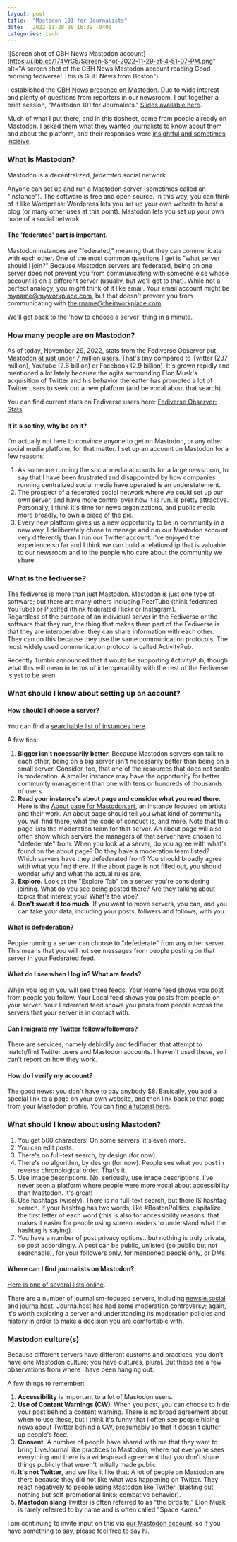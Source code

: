 ```yaml
---
layout: post
title:  "Mastodon 101 for Journalists"
date:   2022-11-28 00:16:39 -0400
categories: tech
---
```


![Screen shot of GBH News Mastodon account](https://i.ibb.co/174VrG5/Screen-Shot-2022-11-29-at-4-51-07-PM.png" alt="A screen shot of the GBH News Mastodon account reading Good morning fediverse! This is GBH News from Boston")

I established the [GBH News presence on Mastodon](https://mastodon.social/@gbhnews). Due to wide interest and plenty of questions from reporters in our newsroom, I put together a brief session, "Mastodon 101 for Journalists." [Slides available here](https://lisawilliams.github.io/Mastodon-101/slides/).

Much of what I put there, and in this tipsheet, came from people already on Mastodon. I asked them what they wanted journalists to know about them and about the platform, and their responses were [insightful and sometimes incisive](https://mastodon.social/@gbhnews/109422100167391959).

### What is Mastodon?

Mastodon is a decentralized, *federated* social network. 

Anyone can set up and run a Mastodon server (sometimes called an "instance"). The software is free and open source. In this way, you can think of it like Wordpress: Wordpress lets you set up your own website to host a blog (or many other uses at this point). Mastodon lets you set up your own node of a social network. 

#### The 'federated' part is important.

Mastodon instances are "federated," meaning that they can communicate with each other. One of the most common questions I get is "what server should I join?" Because Mastodon servers are federated, being on one server does not prevent you from communicating with someone else whose account is on a different server (usually, but we'll get to that). While not a perfect analogy, you might think of it like email. Your email account might be myname@myworkplace.com, but that doesn't prevent you from communicating with theirname@theirworkplace.com. 

We'll get back to the 'how to choose a server' thing in a minute. 

### How many people are on Mastodon?

As of today, November 29, 2022, stats from the Fediverse Observer put [Mastodon at just under 7 million users](https://fediverse.observer/stats). That's tiny compared to Twitter (237 million), Youtube (2.6 billion) or Facebook (2.9 billion). It's grown rapidly and mentioned a lot lately because the agita surrounding Elon Musk's acquisition of Twitter and his behavior thereafter has prompted a lot of Twitter users to seek out a new platform (and be vocal about that search). 

You can find current stats on Fediverse users here: [Fediverse Observer: Stats](https://fediverse.observer/stats). 

#### If it's so tiny, why be on it?

I'm actually not here to convince anyone to get on Mastodon, or any other social media platform, for that matter. I set up an account on Mastodon for a few reasons: 

1. As someone running the social media accounts for a large newsroom, to say that I have been frustrated and disappointed by how companies running centralized social media have operated is an understatement. 
2. The prospect of a federated social network where we could set up our own server, and have more control over how it is run, is pretty attractive. Personally, I think it's time for news organizations, and public media more broadly, to own a piece of the pie. 
3. Every new platform gives us a new opportunity to be in community in a new way. I deliberately chose to manage and run our Mastodon account very differently than I run our Twitter account. I've enjoyed the experience so far and I think we can build a relationship that is valuable to our newsroom and to the people who care about the community we share.

### What is the fediverse?

The fediverse is more than just Mastodon. Mastodon is just one type of software; but there are many others including PeerTube (think federated YouTube) or Pixelfed (think federated Flickr or Instagram). <br> Regardless of the purpose of an individual server in the Fediverse or the software that they run, the thing that makes them part of the Fediverse is that they are interoperable: they can share information with each other. They can do this because they use the same communication protocols. The most widely used communication protocol is called ActivityPub.<br>

Recently Tumblr announced that it would be supporting ActivityPub, though what this will mean in terms of interoperability with the rest of the Fediverse is yet to be seen. 

### What should I know about setting up an account?

#### How should I choose a server?

You can find a [searchable list of instances here](https://observablehq.com/@easz/discover-mastodon-instances). 

A few tips: 

1. **Bigger isn't necessarily better.** Because Mastodon servers can talk to each other, being on a big server isn't necessarily better than being on a small server. Consider, too, that one of the resources that does not scale is moderation. A smaller instance may have the opportunity for better community management than one with tens or hundreds of thousands of users. 
2. **Read your instance's about page and consider what you read there.**  Here is the [About page for Mastodon.art](https://mastodon.art/about), an instance focused on artists and their work. An about page should tell you what kind of community you will find there, what the code of conduct is, and more. Note that this page lists the moderation team for that server. An about page will also often show which servers the managers of that server have chosen to "defederate" from. When you look at a server, do you agree with what's found on the about page? Do they have a moderation team listed? Which servers have they defederated from? You should broadly agree with what you find there. If the about page is not filled out, you should wonder why and what the actual rules are.
3. **Explore.** Look at the "Explore Tab" on a server you're considering joining. What do you see being posted there? Are they talking about topics that interest you? What's the vibe? 
3. **Don't sweat it too much.** If you want to move servers, you can, and you can take your data, including your posts, follwers and follows, with you. 

#### What is defederation? 

People running a server can choose to "defederate" from any other server. This means that you will not see messages from people posting on that server in your Federated feed. 

#### What do I see when I log in? What are feeds? 

When you log in you will see three feeds. Your Home feed shows you post from people you follow. Your Local feed shows you posts from people on your server. 
Your Federated feed shows you posts from people across the servers that your server is in contact with.

#### Can I migrate my Twitter follows/followers?

There are services, namely debirdify and fedifinder, that attempt to match/find Twitter users and Mastodon accounts. I haven't used these, so I can't report on how they work. 

#### How do I verify my account? 

The good news: you don't have to pay anybody $8. Basically, you add a special link to a page on your own website, and then link back to that page from your Mastodon profile. You can [find a tutorial here](https://barrd.dev/article/add-a-verified-website-to-your-mastodon-account/). 

### What should I know about using Mastodon? 

1. You get 500 characters! On some servers, it's even more. 
2. You can edit posts.
3. There's no full-text search, by design (for now). 
4. There's no algorithm, by design (for now). People see what you post in reverse chronological order. That's it. 
5. Use image descriptions. No, seriously, use image descriptions. I've never seen a platform where people were more vocal about accessibility than Mastodon. It's great! 
6. Use hashtags (wisely). There is no full-text search, but there IS hashtag search. If your hashtag has two words, like #BostonPolitics, capitalize the first letter of each word (this is also for accessibility reasons: that makes it easier for people using screen readers to understand what the hashtag is saying). 
7. You have a number of post privacy options...but nothing is truly private, so post accordingly. A post can be public, unlisted (so public but not searchable), for your followers only, for mentioned people only, or DMs. 

#### Where can I find journalists on Mastodon? 

[Here is one of several lists online](https://docs.google.com/spreadsheets/d/13No4yxY-oFrN8PigC2jBWXreFCHWwVRTftwP6HcREtA/edit#gid=1320898902). 

There are a number of journalism-focused servers, including [newsie.social](https://newsie.social/explore) and [journa.host](https://journa.host/about). Journa.host has had some moderation controversy; again, it's worth exploring a server and understanding its moderation policies and history in order to make a decision you are comfortable with. 

### Mastodon culture(s)

Because different servers have different customs and practices, you don't have one Mastodon culture; you have cultures, plural. But these are a few observations from where I have been hanging out:

A few things to remember: 

1. **Accessibility** is important to a lot of Mastodon users. 
2.  **Use of Content Warnings (CW)**. When you post, you can choose to hide your post behind a content warning. There is no broad agreement about when to use these, but I think it's funny that I often see people hiding news about Twitter behind a CW, presumably so that it doesn't clutter up people's feed. 
3.  **Consent.** A number of people have shared with me that they want to bring LiveJournal like practices to Mastodon, where not everyone sees everything and there is a widespread agreement that you don't share things publicly that weren't initially made public. 
4.  **It's not Twitter**, and we like it like that: A lot of people on Mastodon are there because they did not like what was happening on Twitter. They react negatively to people using Mastodon like Twitter (blasting out nothing but self-promotional links; combative behavior). 
5.  **Mastodon slang** Twitter is often referred to as "the birdsite." Elon Musk is rarely referred to by name and is often called "Space Karen."

I am continuing to invite input on this via [our Mastodon account](https://mastodon.social/@gbhnews), so if you have something to say, please feel free to say hi. 








